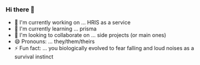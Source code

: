 ### Hi there 👋

- 🔭 I'm currently working on ... HRIS as a service
- 🌱 I'm currently learning ... prisma
- 👯 I'm looking to collaborate on ... side projects (or main ones)
- 😄 Pronouns: ... they/them/theirs
- ⚡ Fun fact: ... you biologically evolved to fear falling and loud noises as a survival instinct
